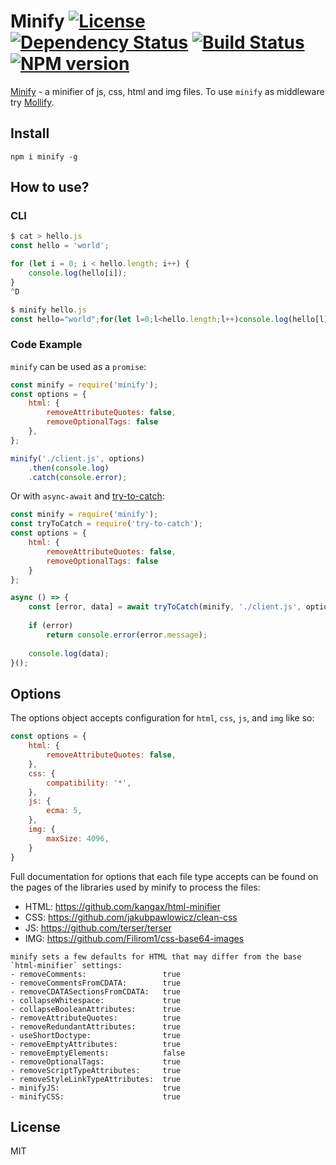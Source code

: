 Minify [![License][LicenseIMGURL]][LicenseURL] [![Dependency Status][DependencyStatusIMGURL]][DependencyStatusURL] [![Build Status][BuildStatusIMGURL]][BuildStatusURL] [![NPM version][NPMIMGURL]][NPMURL]
===============
[NPMIMGURL]:                https://img.shields.io/npm/v/minify.svg?style=flat
[BuildStatusIMGURL]:        https://img.shields.io/travis/coderaiser/minify/master.svg?style=flat
[DependencyStatusIMGURL]:   https://img.shields.io/david/coderaiser/minify.svg?style=flat
[LicenseIMGURL]:            https://img.shields.io/badge/license-MIT-317BF9.svg?style=flat
[NPM_INFO_IMG]:             https://nodei.co/npm/minify.png?stars
[NPMURL]:                   http://npmjs.org/package/minify
[LicenseURL]:               https://tldrlegal.com/license/mit-license "MIT License"
[BuildStatusURL]:           http://travis-ci.org/coderaiser/minify  "Build Status"
[DependencyStatusURL]:      https://david-dm.org/coderaiser/minify "Dependency Status"

[Minify](http://coderaiser.github.io/minify "Minify") - a minifier of js, css, html and img files.
To use `minify` as middleware try [Mollify](https://github.com/coderaiser/node-mollify "Mollify").

## Install

```
npm i minify -g
```

## How to use?

### CLI

```js
$ cat > hello.js
const hello = 'world';

for (let i = 0; i < hello.length; i++) {
    console.log(hello[i]);
}
^D

$ minify hello.js
const hello="world";for(let l=0;l<hello.length;l++)console.log(hello[l]);
```

### Code Example

`minify` can be used as a `promise`:

```js
const minify = require('minify');
const options = {
    html: {
        removeAttributeQuotes: false,
        removeOptionalTags: false
    },
};

minify('./client.js', options)
    .then(console.log)
    .catch(console.error);

```

Or with `async-await` and [try-to-catch](https://github.com/coderaiser/try-to-catch'):

```js
const minify = require('minify');
const tryToCatch = require('try-to-catch');
const options = {
    html: {
        removeAttributeQuotes: false,
        removeOptionalTags: false
    }
};

async () => {
    const [error, data] = await tryToCatch(minify, './client.js', options);
    
    if (error)
        return console.error(error.message);
    
    console.log(data);
}();
```

## Options

The options object accepts configuration for `html`, `css`, `js`, and `img` like so:

```js
const options = {
    html: {
        removeAttributeQuotes: false,
    },
    css: {
        compatibility: '*',
    },
    js: {
        ecma: 5,
    },
    img: {
        maxSize: 4096,
    }
}
```

Full documentation for options that each file type accepts can be found on the pages of the libraries used by minify to process the files:
- HTML: https://github.com/kangax/html-minifier
- CSS: https://github.com/jakubpawlowicz/clean-css
- JS: https://github.com/terser/terser
- IMG: https://github.com/Filirom1/css-base64-images

```
minify sets a few defaults for HTML that may differ from the base `html-minifier` settings:
- removeComments:                 true
- removeCommentsFromCDATA:        true
- removeCDATASectionsFromCDATA:   true
- collapseWhitespace:             true
- collapseBooleanAttributes:      true
- removeAttributeQuotes:          true
- removeRedundantAttributes:      true
- useShortDoctype:                true
- removeEmptyAttributes:          true
- removeEmptyElements:            false
- removeOptionalTags:             true
- removeScriptTypeAttributes:     true
- removeStyleLinkTypeAttributes:  true
- minifyJS:                       true
- minifyCSS:                      true
```

## License

MIT

